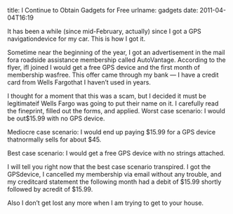 title: I Continue to Obtain Gadgets for Free
urlname: gadgets
date: 2011-04-04T16:19

It has been a while (since mid-February, actually) since I got a GPS navigationdevice for my car. This is how I got it.

Sometime near the beginning of the year, I got an advertisement in the mail fora roadside assistance membership called AutoVantage. According to the flyer, ifI joined I would get a free GPS device and the first month of membership wasfree. This offer came through my bank &mdash; I have a credit card from Wells Fargothat I haven&#x02bc;t used in years.

I thought for a moment that this was a scam, but I decided it must be legitimateif Wells Fargo was going to put their name on it. I carefully read the fineprint, filled out the forms, and applied. Worst case scenario: I would be out$15.99 with no GPS device.

Mediocre case scenario: I would end up paying $15.99 for a GPS device thatnormally sells for about $45.

Best case scenario: I would get a free GPS device with no strings attached.

I will tell you right now that the best case scenario transpired. I got the GPSdevice, I cancelled my membership via email without any trouble, and my creditcard statement the following month had a debit of $15.99 shortly followed by acredit of $15.99.

Also I don&#x02bc;t get lost any more when I am trying to get to your house.